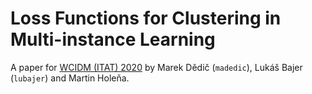 # Loss Functions for Clustering in Multi-instance Learning

A paper for [WCIDM (ITAT) 2020](https://itat.ics.upjs.sk/index.php?id=ws/CIDM) by Marek Dědič (`madedic`), Lukáš Bajer (`lubajer`) and Martin Holeňa.
